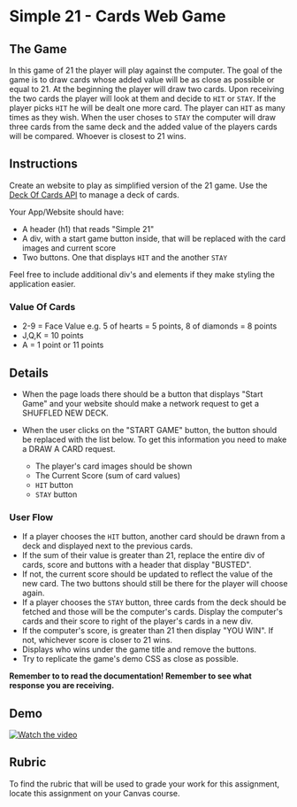 # Simple 21 - Cards Web Game

## The Game
In this game of 21 the player will play against the computer. The goal of the game is to draw cards whose added value will be as close as possible or equal to 21. At the beginning the player will draw two cards. Upon receiving the two cards the player will look at them and decide to `HIT` or `STAY`. If the player picks `HIT` he will be dealt one more card. The player can `HIT` as many times as they wish. When the user choses to `STAY` the computer will draw three cards from the same deck and the added value of the players cards will be compared. Whoever is closest to 21 wins.

## Instructions
Create an website to play as simplified version of the 21 game. Use the [Deck Of Cards API](https://deckofcardsapi.com/) to manage a deck of cards. 


Your App/Website should have:
- A header (h1) that reads "Simple 21"
- A div, with a start game button inside, that will be replaced with the card images and current score
- Two buttons. One that displays `HIT` and the another `STAY`

Feel free to include additional div's and elements if they make styling the application easier.

### Value Of Cards
- 2-9 = Face Value e.g. 5 of hearts = 5 points, 8 of diamonds = 8 points
- J,Q,K = 10 points
- A = 1 point or 11 points

## Details

* When the page loads there should be a button that displays "Start Game" and your website should make a network request to get a SHUFFLED NEW DECK. 

* When the user clicks on the "START GAME" button, the button should be replaced with the list below. To get this information you need to make a DRAW A CARD request. 

  - The player's card images should be shown
  - The Current Score (sum of card values)
  - `HIT` button
  - `STAY` button 
  
### User Flow
* If a player chooses the `HIT` button, another card should be drawn from a deck and displayed next to the previous cards. 
* If the sum of their value is greater than 21, replace the entire div of cards, score and buttons with a header that display "BUSTED".   
* If not, the current score should be updated to reflect the value of the new card. The two buttons should still be there for the player will choose again.
* If a player chooses the `STAY` button, three cards from the deck should be fetched and those will be the computer's cards. Display the computer's cards and their score to right of the player's cards in a new div. 
* If the computer's score, is greater than 21 then display "YOU WIN". If not, whichever score is closer to 21 wins. 
* Displays who wins under the game title and remove the buttons.
* Try to replicate the game's demo CSS as close as possible.

**Remember to to read the documentation! Remember to see what response you are receiving.**

## Demo
[![Watch the video ](./assets/demo-video-mock.png)](https://www.youtube.com/watch?v=Pg5i0L73ncU)

## Rubric
To find the rubric that will be used to grade your work for this assignment, locate this assignment on your Canvas course.
